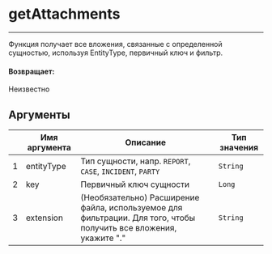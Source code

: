 # getAttachments

---

Функция получает все вложения, связанные с определенной сущностью, используя EntityType, первичный ключ и фильтр.

#### Возвращает:

Неизвестно

## Аргументы

|  | Имя аргумента | Описание | Тип значения |
| --- | --- | --- | --- |
| 1 | entityType | Тип сущности, напр. `REPORT`, `CASE`, `INCIDENT`, `PARTY` | `String` |
| 2 | key | Первичный ключ сущности | `Long` |
| 3 | extension | (Необязательно) Расширение файла, используемое для фильтрации. Для того, чтобы получить все вложения, укажите "." | `String` |

